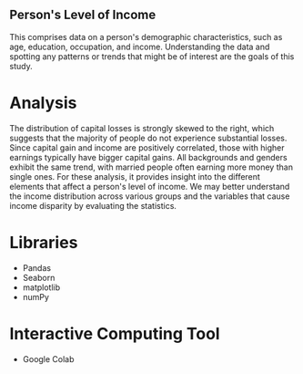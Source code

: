 ## Person's Level of Income


This comprises data on a person's demographic characteristics, such as age, education, occupation, and income. Understanding the data and spotting any patterns or trends that might be of interest are the goals of this study.


# Analysis


The distribution of capital losses is strongly skewed to the right, which suggests that the majority of people do not experience substantial losses. Since capital gain and income are positively correlated, those with higher earnings typically have bigger capital gains. All backgrounds and genders exhibit the same trend, with married people often earning more money than single ones.
For these analysis, it provides insight into the different elements that affect a person's level of income. We may better understand the income distribution across various groups and the variables that cause income disparity by evaluating the statistics.


# Libraries

- Pandas
- Seaborn
- matplotlib
- numPy

# Interactive Computing Tool

- Google Colab
